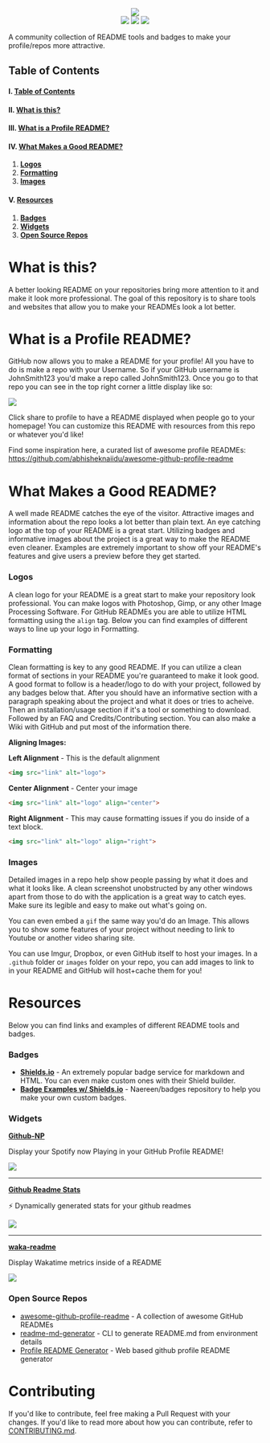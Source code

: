 <p align="center">
  <img src="https://mbcdn.sfo2.cdn.digitaloceanspaces.com/logo.png">
  <br>
  <img src="https://visitor-badge.laobi.icu/badge?page_id=M4cs.Pretty-Readme">
  <img src="https://img.shields.io/badge/Hacktoberfest-2020-blueviolet">
  <img src="https://img.shields.io/github/stars/M4cs/Pretty-Readme">
</p>

A community collection of README tools and badges to make your profile/repos more attractive.

## Table of Contents

#### I. [Table of Contents](https://github.com/M4cs/Pretty-Readme/)
#### II. [What is this?](https://github.com/M4cs/Pretty-Readme#what-is-this)
#### III. [**What is a Profile README?**](https://github.com/M4cs/Pretty-Readme#what-is-a-profile-readme)
#### IV. [**What Makes a Good README?**](https://github.com/M4cs/Pretty-Readme#what-makes-a-good-readme)
  1. [**Logos**](https://github.com/M4cs/Pretty-Readme#logos)
  2. [**Formatting**](https://github.com/M4cs/Pretty-Readme#formatting)
  3. [**Images**](https://github.com/M4cs/Pretty-Readme#images)
#### V. [**Resources**](https://github.com/M4cs/Pretty-Readme#resources)
  1. [**Badges**](https://github.com/M4cs/Pretty-Readme#badges)
  2. [**Widgets**](https://github.com/M4cs/Pretty-Readme#widgets)
  3. [**Open Source Repos**](https://github.com/M4cs/Pretty-Readme#open-source-repos)

# What is this?

A better looking README on your repositories bring more attention to it and make it look more professional. The goal of this repository is to share tools and websites that allow you to make your READMEs look a lot better.


# What is a Profile README?

GitHub now allows you to make a README for your profile! All you have to do is make a repo with your Username. So if your GitHub username is JohnSmith123 you'd make a repo called JohnSmith123. Once you go to that repo you can see in the top right corner a little display like so:

<img align="center" src="https://docs.github.com/assets/images/help/repository/share-to-profile.png">

Click share to profile to have a README displayed when people go to your homepage! You can customize this README with resources from this repo or whatever you'd like!

Find some inspiration here, a curated list of awesome profile READMEs: https://github.com/abhisheknaiidu/awesome-github-profile-readme

# What Makes a Good README?

A well made README catches the eye of the visitor. Attractive images and information about the repo looks a lot better than plain text. An eye catching logo at the top of your README is a great start. Utilizing badges and informative images about the project is a great way to make the README even cleaner. Examples are extremely important to show off your README's features and give users a preview before they get started.

### Logos

A clean logo for your README is a great start to make your repository look professional. You can make logos with Photoshop, Gimp, or any other Image Processing Software. For GitHub READMEs you are able to utilize HTML formatting using the `align` tag. Below you can find examples of different ways to line up your logo in Formatting.

### Formatting

Clean formatting is key to any good README. If you can utilize a clean format of sections in your README you're guaranteed to make it look good. A good format to follow is a header/logo to do with your project, followed by any badges below that. After you should have an informative section with a paragraph speaking about the project and what it does or tries to acheive. Then an installation/usage section if it's a tool or something to download. Followed by an FAQ and Credits/Contributing section. You can also make a Wiki with GitHub and put most of the information there.

**Aligning Images:**

**Left Alignment** - This is the default alignment

```html
<img src="link" alt="logo">
```

**Center Alignment** - Center your image

```html
<img src="link" alt="logo" align="center">
```

**Right Alignment** - This may cause formatting issues if you do inside of a text block.

```html
<img src="link" alt="logo" align="right">
```

### Images

Detailed images in a repo help show people passing by what it does and what it looks like. A clean screenshot unobstructed by any other windows apart from those to do with the application is a great way to catch eyes. Make sure its legible and easy to make out what's going on.

You can even embed a `gif` the same way you'd do an Image. This allows you to show some features of your project without needing to link to Youtube or another video sharing site.

You can use Imgur, Dropbox, or even GitHub itself to host your images. In a `.github` folder or `images` folder on your repo, you can add images to link to in your README and GitHub will host+cache them for you!

# Resources

Below you can find links and examples of different README tools and badges.

### Badges

- [**Shields.io**](https://shields.io/) - An extremely popular badge service for markdown and HTML. You can even make custom ones with their Shield builder.
- [**Badge Examples w/ Shields.io**](https://github.com/Naereen/badges) - Naereen/badges repository to help you make your own custom badges.

### Widgets

[**Github-NP**](https://github.com/M4cs/github-np)

Display your Spotify now Playing in your GitHub Profile README!

<img src="https://i.imgur.com/3ixxvpi.png">

<hr>

[**Github Readme Stats**](https://github.com/anuraghazra/github-readme-stats)

⚡ Dynamically generated stats for your github readmes 

<img src="https://github-readme-stats.vercel.app/api/?username=M4cs&theme=prussian&show_icons=true&count_private=true">

<hr>

[**waka-readme**](https://github.com/athul/waka-readme)

Display Wakatime metrics inside of a README

<img src="https://user-images.githubusercontent.com/8397274/87243943-e6b45c00-c457-11ea-94c9-2aa0bf241be8.png">

### Open Source Repos

- [awesome-github-profile-readme](https://github.com/abhisheknaiidu/awesome-github-profile-readme) - A collection of awesome GitHub READMEs
- [readme-md-generator](https://github.com/kefranabg/readme-md-generator) - CLI to generate README.md from environment details
- [Profile README Generator](https://github.com/rahuldkjain/github-profile-readme-generator) - Web based github profile README generator


# Contributing

If you'd like to contribute, feel free making a Pull Request with your changes. If you'd like to read more about how you can contribute, refer to [CONTRIBUTING.md](https://github.com/M4cs/Pretty-Readme/blob/master/CONTRIBUTING.md).
